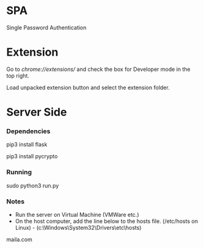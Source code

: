 # SPA

Single Password Authentication


# Extension

Go to *chrome://extensions/*  and check the box for Developer mode in the top right. 

Load unpacked extension button and select the extension folder.


# Server Side

### Dependencies
pip3 install flask

pip3 install pycrypto

### Running
sudo python3 run.py

### Notes

- Run the server on Virtual Machine (VMWare etc.) 
- On the host computer, add the line below to the hosts file. (/etc/hosts on Linux) - (c:\Windows\System32\Drivers\etc\hosts)

<Virtual Machine IP address>  maila.com


